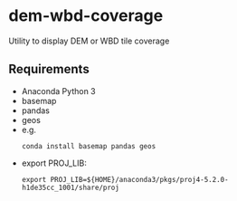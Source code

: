 # dem-wbd-coverage
Utility to display DEM or WBD tile coverage

## Requirements
- Anaconda Python 3
- basemap
- pandas
- geos
- e.g.
  ```
  conda install basemap pandas geos
  ```
- export PROJ_LIB:
  ```
  export PROJ_LIB=${HOME}/anaconda3/pkgs/proj4-5.2.0-h1de35cc_1001/share/proj
  ```
